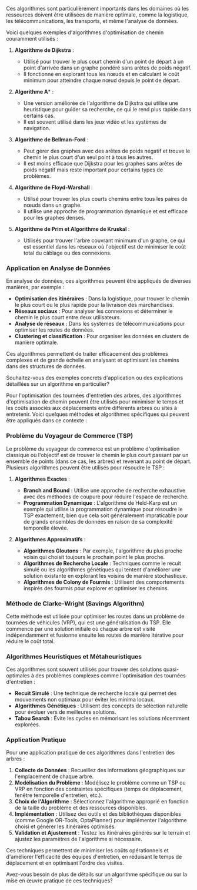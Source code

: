 Ces algorithmes sont particulièrement importants dans les domaines où les ressources doivent être utilisées de manière optimale, comme la logistique, les télécommunications, les transports, et même l'analyse de données.

Voici quelques exemples d'algorithmes d'optimisation de chemin couramment utilisés :

1. **Algorithme de Dijkstra** :
   - Utilisé pour trouver le plus court chemin d'un point de départ à un point d'arrivée dans un graphe pondéré sans arêtes de poids négatif.
   - Il fonctionne en explorant tous les nœuds et en calculant le coût minimum pour atteindre chaque nœud depuis le point de départ.

2. **Algorithme A*** :
   - Une version améliorée de l'algorithme de Dijkstra qui utilise une heuristique pour guider sa recherche, ce qui le rend plus rapide dans certains cas.
   - Il est souvent utilisé dans les jeux vidéo et les systèmes de navigation.

3. **Algorithme de Bellman-Ford** :
   - Peut gérer des graphes avec des arêtes de poids négatif et trouve le chemin le plus court d'un seul point à tous les autres.
   - Il est moins efficace que Dijkstra pour les graphes sans arêtes de poids négatif mais reste important pour certains types de problèmes.

4. **Algorithme de Floyd-Warshall** :
   - Utilisé pour trouver les plus courts chemins entre tous les paires de nœuds dans un graphe.
   - Il utilise une approche de programmation dynamique et est efficace pour les graphes denses.

5. **Algorithme de Prim et Algorithme de Kruskal** :
   - Utilisés pour trouver l'arbre couvrant minimum d'un graphe, ce qui est essentiel dans les réseaux où l'objectif est de minimiser le coût total du câblage ou des connexions.

### Application en Analyse de Données

En analyse de données, ces algorithmes peuvent être appliqués de diverses manières, par exemple :

- **Optimisation des itinéraires** : Dans la logistique, pour trouver le chemin le plus court ou le plus rapide pour la livraison des marchandises.
- **Réseaux sociaux** : Pour analyser les connexions et déterminer le chemin le plus court entre deux utilisateurs.
- **Analyse de réseaux** : Dans les systèmes de télécommunications pour optimiser les routes de données.
- **Clustering et classification** : Pour organiser les données en clusters de manière optimale.

Ces algorithmes permettent de traiter efficacement des problèmes complexes et de grande échelle en analysant et optimisant les chemins dans des structures de données.

Souhaitez-vous des exemples concrets d'application ou des explications détaillées sur un algorithme en particulier?


Pour l'optimisation des tournées d'entretien des arbres, des algorithmes d'optimisation de chemin peuvent être utilisés pour minimiser le temps et les coûts associés aux déplacements entre différents arbres ou sites à entretenir. Voici quelques méthodes et algorithmes spécifiques qui peuvent être appliqués dans ce contexte :

### Problème du Voyageur de Commerce (TSP)

Le problème du voyageur de commerce est un problème d'optimisation classique où l'objectif est de trouver le chemin le plus court passant par un ensemble de points (dans ce cas, les arbres) et revenant au point de départ. Plusieurs algorithmes peuvent être utilisés pour résoudre le TSP :

1. **Algorithmes Exactes** :
   - **Branch and Bound** : Utilise une approche de recherche exhaustive avec des méthodes de coupure pour réduire l'espace de recherche.
   - **Programmation Dynamique** : L'algorithme de Held-Karp est un exemple qui utilise la programmation dynamique pour résoudre le TSP exactement, bien que cela soit généralement impraticable pour de grands ensembles de données en raison de sa complexité temporelle élevée.

2. **Algorithmes Approximatifs** :
   - **Algorithmes Gloutons** : Par exemple, l'algorithme du plus proche voisin qui choisit toujours le prochain point le plus proche.
   - **Algorithmes de Recherche Locale** : Techniques comme le recuit simulé ou les algorithmes génétiques qui tentent d'améliorer une solution existante en explorant les voisins de manière stochastique.
   - **Algorithmes de Colony de Fourmis** : Utilisent des comportements inspirés des fourmis pour explorer et optimiser les chemins.

### Méthode de Clarke-Wright (Savings Algorithm)

Cette méthode est utilisée pour optimiser les routes dans un problème de tournées de véhicules (VRP), qui est une généralisation du TSP. Elle commence par une solution initiale où chaque arbre est visité indépendamment et fusionne ensuite les routes de manière itérative pour réduire le coût total.

### Algorithmes Heuristiques et Métaheuristiques

Ces algorithmes sont souvent utilisés pour trouver des solutions quasi-optimales à des problèmes complexes comme l'optimisation des tournées d'entretien :

- **Recuit Simulé** : Une technique de recherche locale qui permet des mouvements non optimaux pour éviter les minima locaux.
- **Algorithmes Génétiques** : Utilisent des concepts de sélection naturelle pour évoluer vers de meilleures solutions.
- **Tabou Search** : Évite les cycles en mémorisant les solutions récemment explorées.

### Application Pratique

Pour une application pratique de ces algorithmes dans l'entretien des arbres :

1. **Collecte de Données** : Recueillez des informations géographiques sur l'emplacement de chaque arbre.
2. **Modélisation du Problème** : Modélisez le problème comme un TSP ou VRP en fonction des contraintes spécifiques (temps de déplacement, fenêtre temporelle d'entretien, etc.).
3. **Choix de l'Algorithme** : Sélectionnez l'algorithme approprié en fonction de la taille du problème et des ressources disponibles.
4. **Implémentation** : Utilisez des outils et des bibliothèques disponibles (comme Google OR-Tools, OptaPlanner) pour implémenter l'algorithme choisi et générer les itinéraires optimisés.
5. **Validation et Ajustement** : Testez les itinéraires générés sur le terrain et ajustez les paramètres de l'algorithme si nécessaire.

Ces techniques permettent de minimiser les coûts opérationnels et d'améliorer l'efficacité des équipes d'entretien, en réduisant le temps de déplacement et en optimisant l'ordre des visites.

Avez-vous besoin de plus de détails sur un algorithme spécifique ou sur la mise en œuvre pratique de ces techniques?